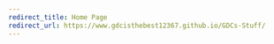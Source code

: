 ```yaml
---
redirect_title: Home Page
redirect_url: https://www.gdcisthebest12367.github.io/GDCs-Stuff/
---
```

